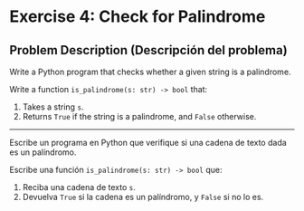 # Exercise 4: Check for Palindrome

## Problem Description (Descripción del problema)

Write a Python program that checks whether a given string is a palindrome.

Write a function `is_palindrome(s: str) -> bool` that:
1. Takes a string `s`.
2. Returns `True` if the string is a palindrome, and `False` otherwise.

---

Escribe un programa en Python que verifique si una cadena de texto dada es un palíndromo.

Escribe una función `is_palindrome(s: str) -> bool` que:
1. Reciba una cadena de texto `s`.
2. Devuelva `True` si la cadena es un palíndromo, y `False` si no lo es.
